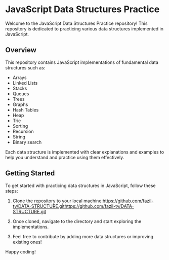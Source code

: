 # JavaScript Data Structures Practice


Welcome to the JavaScript Data Structures Practice repository! This repository is dedicated to practicing various data structures implemented in JavaScript.

## Overview
This repository contains JavaScript implementations of fundamental data structures such as:

- Arrays
- Linked Lists
- Stacks
- Queues
- Trees
- Graphs
- Hash Tables
- Heap
- Trie
- Sorting
- Recursion
- String
- Binary search

Each data structure is implemented with clear explanations and examples to help you understand and practice using them effectively.

## Getting Started
To get started with practicing data structures in JavaScript, follow these steps:

1. Clone the repository to your local machine:https://github.com/fazil-tv/DATA-STRUCTURE.githttps://github.com/fazil-tv/DATA-STRUCTURE.git
2. Once cloned, navigate to the directory and start exploring the implementations.

3. Feel free to contribute by adding more data structures or improving existing ones!

Happy coding!
